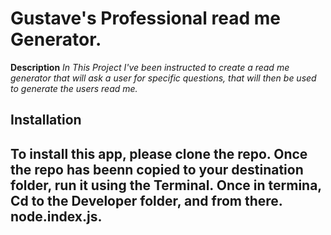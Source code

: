 # Gustave's Professional read me Generator.

**Description**
 *In This Project I've been instructed to create a read me generator that will ask a user for specific questions, that will then be used to generate the users read me.* 

<h2>Installation<h2>
  To install this app, please clone the repo. Once the repo has beenn copied to your destination folder, run it using the Terminal. Once in termina, Cd to the Developer folder, and from there. node.index.js.

